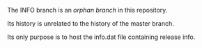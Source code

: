 The INFO branch is an *orphan branch* in this repository.

Its history is unrelated to the history of the master branch.

Its only purpose is to host the info.dat file containing release info.